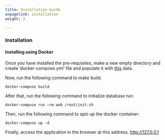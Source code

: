 ```yaml
---
title: Installation Guide
onpagelink: installation
weight: 3

---
```


### Installation

#### Installing using Docker

Once you have installed the pre-requisites, make a new empty directory and create ‘docker-compose.yml’ file and populate it with [this](https://raw.githubusercontent.com/allegro/ralph/ng/docker/docker-compose.yml) data.

Now, run the following command to make build.

 ```
docker-compose build
```

After that, run the following command to initialize database run:

 ```
docker-compose run –rm web /root/init.sh
```

Then, run the following command to spin up the docker container:

 ```
docker-compose up -d
```
Finally, access the application in the browser at this address. http://127.0.0.1
